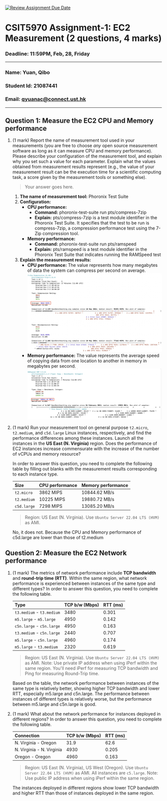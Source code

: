 [![Review Assignment Due Date](https://classroom.github.com/assets/deadline-readme-button-22041afd0340ce965d47ae6ef1cefeee28c7c493a6346c4f15d667ab976d596c.svg)](https://classroom.github.com/a/IAASVEAZ)
# CSIT5970 Assignment-1: EC2 Measurement (2 questions, 4 marks)

### Deadline: 11:59PM, Feb, 28, Friday

---

### Name: Yuan, Qibo
### Student Id: 21087441
### Email: qyuanac@connect.ust.hk

---

## Question 1: Measure the EC2 CPU and Memory performance

1. (1 mark) Report the name of measurement tool used in your measurements (you are free to choose *any* open source measurement software as long as it can measure CPU and memory performance). Please describe your configuration of the measurement tool, and explain why you set such a value for each parameter. Explain what the values obtained from measurement results represent (e.g., the value of your measurement result can be the execution time for a scientific computing task, a score given by the measurement tools or something else).

    > Your answer goes here.
    1. **The name of measurement tool:** Phoronix Test Suite
    2. **Configuration:**
        + **CPU performance:** 
            - **Command:** phoronix-test-suite run pts/compress-7zip
            - **Explain:** pts/compress-7zip is a test module identifier in the Phoronix Test Suite. It specifies that the test to be run is compress-7zip, a compression performance test using the 7-Zip compression tool.
        + **Memory performance:**
            - **Command:** phoronix-test-suite run pts/ramspeed
            - **Explain:** pts/ramspeed is a test module identifier in the Phoronix Test Suite that indicates running the RAMSpeed test
    3. **Explain the measurement results:**
        - **CPU performance:** The value represents how many megabytes of data the system can compress per second on average.
        ![alt text](image-1.png)
        - **Memory performance:** The value represents the average speed of copying data from one location to another in memory in megabytes per second.
        ![alt text](image-2.png)
2. (1 mark) Run your measurement tool on general purpose `t2.micro`, `t2.medium`, and `c5d.large` Linux instances, respectively, and find the performance differences among these instances. Launch all the instances in the **US East (N. Virginia)** region. Does the performance of EC2 instances increase commensurate with the increase of the number of vCPUs and memory resource?

    In order to answer this question, you need to complete the following table by filling out blanks with the measurement results corresponding to each instance type.

    | Size        | CPU performance | Memory performance |
    | ----------- | --------------- | ------------------ |
    | `t2.micro` |       3862 MIPS  |     10844.62 MB/s          |
    | `t2.medium`  |    10225 MIPS    |   19880.72 MB/s          |
    | `c5d.large` |     7298 MIPS     |   13085.20 MB/s          |

    > Region: US East (N. Virginia). Use `Ubuntu Server 22.04 LTS (HVM)` as AMI.

    No, it does not. Because the CPU and Memory performance of c5d.large are lower than those of t2.medium

## Question 2: Measure the EC2 Network performance

1. (1 mark) The metrics of network performance include **TCP bandwidth** and **round-trip time (RTT)**. Within the same region, what network performance is experienced between instances of the same type and different types? In order to answer this question, you need to complete the following table.

    | Type                      | TCP b/w (Mbps) | RTT (ms) |
    | ------------------------- | -------------- | -------- |
    | `t3.medium` - `t3.medium` |     3480            |     0.301     |
    | `m5.large` - `m5.large`   |       4950          |     0.142    |
    | `c5n.large` - `c5n.large` |       4950         |     0.163     |
    | `t3.medium` - `c5n.large` |      2440          |     0.707     |
    | `m5.large` - `c5n.large`  |      4960          |     0.174     |
    | `m5.large` - `t3.medium`  |      2320          |     0.619     |

    > Region: US East (N. Virginia). Use `Ubuntu Server 22.04 LTS (HVM)` as AMI. Note: Use private IP address when using iPerf within the same region. You'll need iPerf for measuring TCP bandwidth and Ping for measuring Round-Trip time.

    Based on the table, the network performance between instances of the same type is relatively better, showing higher TCP bandwidth and lower RTT, especially m5.large and c5n.large.
    The performance between instances of different types is relatively worse, but the performance between m5.large and c5n.large is good.

2. (1 mark) What about the network performance for instances deployed in different regions? In order to answer this question, you need to complete the following table.

    | Connection                | TCP b/w (Mbps) | RTT (ms) |
    | ------------------------- | -------------- | -------- |
    | N. Virginia - Oregon      |      31.9           |     62.6     |
    | N. Virginia - N. Virginia |       4930          |     0.205     |
    | Oregon - Oregon           |      4960           |     0.163     |
 
    > Region: US East (N. Virginia), US West (Oregon). Use `Ubuntu Server 22.04 LTS (HVM)` as AMI. All instances are `c5.large`. Note: Use public IP address when using iPerf within the same region.

    The instances deployed in different regions show lower TCP bandwidth and higher RTT than those of instances deployed in the same region.